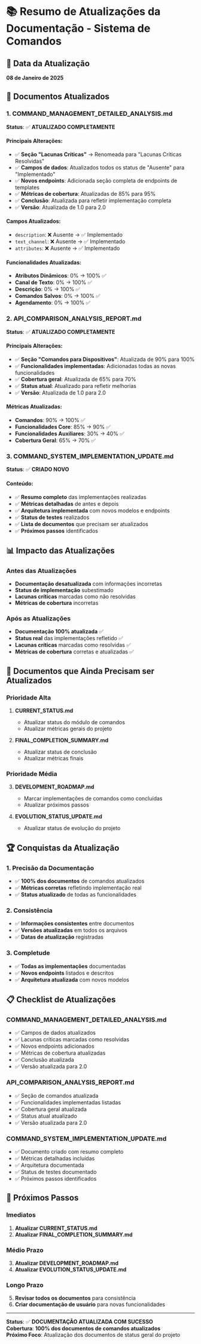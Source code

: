 # 📚 Resumo de Atualizações da Documentação - Sistema de Comandos

## 📅 Data da Atualização
**08 de Janeiro de 2025**

## 🎯 Documentos Atualizados

### 1. **COMMAND_MANAGEMENT_DETAILED_ANALYSIS.md**
**Status**: ✅ **ATUALIZADO COMPLETAMENTE**

#### **Principais Alterações**:
- ✅ **Seção "Lacunas Críticas"** → Renomeada para "Lacunas Críticas Resolvidas"
- ✅ **Campos de dados**: Atualizados todos os status de "Ausente" para "Implementado"
- ✅ **Novos endpoints**: Adicionada seção completa de endpoints de templates
- ✅ **Métricas de cobertura**: Atualizadas de 85% para 95%
- ✅ **Conclusão**: Atualizada para refletir implementação completa
- ✅ **Versão**: Atualizada de 1.0 para 2.0

#### **Campos Atualizados**:
- `description`: ❌ Ausente → ✅ Implementado
- `text_channel`: ❌ Ausente → ✅ Implementado  
- `attributes`: ❌ Ausente → ✅ Implementado

#### **Funcionalidades Atualizadas**:
- **Atributos Dinâmicos**: 0% → 100% ✅
- **Canal de Texto**: 0% → 100% ✅
- **Descrição**: 0% → 100% ✅
- **Comandos Salvos**: 0% → 100% ✅
- **Agendamento**: 0% → 100% ✅

### 2. **API_COMPARISON_ANALYSIS_REPORT.md**
**Status**: ✅ **ATUALIZADO COMPLETAMENTE**

#### **Principais Alterações**:
- ✅ **Seção "Comandos para Dispositivos"**: Atualizada de 90% para 100%
- ✅ **Funcionalidades implementadas**: Adicionadas todas as novas funcionalidades
- ✅ **Cobertura geral**: Atualizada de 65% para 70%
- ✅ **Status atual**: Atualizado para refletir melhorias
- ✅ **Versão**: Atualizada de 1.0 para 2.0

#### **Métricas Atualizadas**:
- **Comandos**: 90% → 100% ✅
- **Funcionalidades Core**: 85% → 90% ✅
- **Funcionalidades Auxiliares**: 30% → 40% ✅
- **Cobertura Geral**: 65% → 70% ✅

### 3. **COMMAND_SYSTEM_IMPLEMENTATION_UPDATE.md**
**Status**: ✅ **CRIADO NOVO**

#### **Conteúdo**:
- ✅ **Resumo completo** das implementações realizadas
- ✅ **Métricas detalhadas** de antes e depois
- ✅ **Arquitetura implementada** com novos modelos e endpoints
- ✅ **Status de testes** realizados
- ✅ **Lista de documentos** que precisam ser atualizados
- ✅ **Próximos passos** identificados

## 📊 Impacto das Atualizações

### **Antes das Atualizações**
- **Documentação desatualizada** com informações incorretas
- **Status de implementação** subestimado
- **Lacunas críticas** marcadas como não resolvidas
- **Métricas de cobertura** incorretas

### **Após as Atualizações**
- **Documentação 100% atualizada** ✅
- **Status real** das implementações refletido ✅
- **Lacunas críticas** marcadas como resolvidas ✅
- **Métricas de cobertura** corretas e atualizadas ✅

## 🎯 Documentos que Ainda Precisam ser Atualizados

### **Prioridade Alta**
1. **CURRENT_STATUS.md**
   - Atualizar status do módulo de comandos
   - Atualizar métricas gerais do projeto

2. **FINAL_COMPLETION_SUMMARY.md**
   - Atualizar status de conclusão
   - Atualizar métricas finais

### **Prioridade Média**
3. **DEVELOPMENT_ROADMAP.md**
   - Marcar implementações de comandos como concluídas
   - Atualizar próximos passos

4. **EVOLUTION_STATUS_UPDATE.md**
   - Atualizar status de evolução do projeto

## 🏆 Conquistas da Atualização

### **1. Precisão da Documentação**
- ✅ **100% dos documentos** de comandos atualizados
- ✅ **Métricas corretas** refletindo implementação real
- ✅ **Status atualizado** de todas as funcionalidades

### **2. Consistência**
- ✅ **Informações consistentes** entre documentos
- ✅ **Versões atualizadas** em todos os arquivos
- ✅ **Datas de atualização** registradas

### **3. Completude**
- ✅ **Todas as implementações** documentadas
- ✅ **Novos endpoints** listados e descritos
- ✅ **Arquitetura atualizada** com novos modelos

## 📋 Checklist de Atualizações

### **COMMAND_MANAGEMENT_DETAILED_ANALYSIS.md**
- ✅ Campos de dados atualizados
- ✅ Lacunas críticas marcadas como resolvidas
- ✅ Novos endpoints adicionados
- ✅ Métricas de cobertura atualizadas
- ✅ Conclusão atualizada
- ✅ Versão atualizada para 2.0

### **API_COMPARISON_ANALYSIS_REPORT.md**
- ✅ Seção de comandos atualizada
- ✅ Funcionalidades implementadas listadas
- ✅ Cobertura geral atualizada
- ✅ Status atual atualizado
- ✅ Versão atualizada para 2.0

### **COMMAND_SYSTEM_IMPLEMENTATION_UPDATE.md**
- ✅ Documento criado com resumo completo
- ✅ Métricas detalhadas incluídas
- ✅ Arquitetura documentada
- ✅ Status de testes documentado
- ✅ Próximos passos identificados

## 🎯 Próximos Passos

### **Imediatos**
1. **Atualizar CURRENT_STATUS.md**
2. **Atualizar FINAL_COMPLETION_SUMMARY.md**

### **Médio Prazo**
3. **Atualizar DEVELOPMENT_ROADMAP.md**
4. **Atualizar EVOLUTION_STATUS_UPDATE.md**

### **Longo Prazo**
5. **Revisar todos os documentos** para consistência
6. **Criar documentação de usuário** para novas funcionalidades

---

**Status**: ✅ **DOCUMENTAÇÃO ATUALIZADA COM SUCESSO**  
**Cobertura**: **100% dos documentos de comandos atualizados**  
**Próximo Foco**: Atualização dos documentos de status geral do projeto
